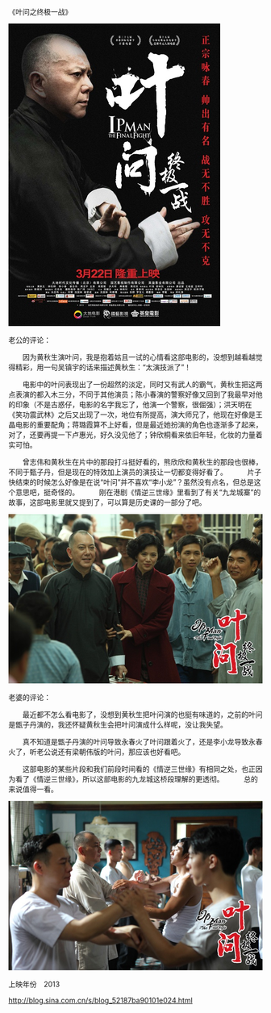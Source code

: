 《叶问之终极一战》

			
![](./img/52187ba9tx6DxA4NoDidc&690.jpg)

老公的评论：

　　因为黄秋生演叶问，我是抱着姑且一试的心情看这部电影的，没想到越看越觉得精彩，用一句吴镇宇的话来描述黄秋生：“太演技派了”！
 

　　电影中的叶问表现出了一份超然的淡定，同时又有武人的霸气，黄秋生把这两点表演的都入木三分，不同于其他演员；陈小春演的警察好像又回到了我最早对他的印象（不是古惑仔，电影的名字我忘了，他演一个警察，很倔强）；洪天明在《笑功震武林》之后又出现了一次，地位有所提高，演大师兄了，他现在好像是王晶电影的重要配角；蒋璐霞算不上好看，但是最近她扮演的角色也逐渐多了起来，对了，还要再提一下卢惠光，好久没见他了；钟欣桐看来依旧年轻，化妆的力量着实可怕。
 

　　曾志伟和黄秋生在片中的那段打斗挺好看的，熊欣欣和黄秋生的那段也很棒，不同于甄子丹，但是现在的特效加上演员的演技让一切都变得好看了。
 
　　片子快结束的时候怎么好像是在说“叶问”并不喜欢“李小龙”？虽然没有点名，但总是这个意思吧，挺奇怪的。
 
　　刚在港剧《情逆三世缘》里看到了有关“九龙城寨”的故事，这部电影里就又提到了，可以算是历史课的一部分了吧。

![](./img/52187ba9tx6DxA86fAMb4&690.jpg)

老婆的评论：
 

　　最近都不怎么看电影了，没想到黄秋生把叶问演的也挺有味道的，之前的叶问是甑子丹演的，我还怀疑黄秋生会把叶问演成什么样呢，没让我失望。
 

　　真不知道是甑子丹演的叶问导致永春火了叶问跟着火了，还是李小龙导致永春火了，听老公说还有梁朝伟版的叶问，那应该也好看吧。
 

　　这部电影的某些片段和我们前段时间看的《情逆三世缘》有相同之处，也正因为看了《情逆三世缘》，所以这部电影的九龙城这桥段理解的更透彻。
 
　　总的来说值得一看。

![](./img/52187ba9tx6DxA9euZ09e&690.jpg)

上映年份　2013							
		
http://blog.sina.com.cn/s/blog_52187ba90101e024.html
